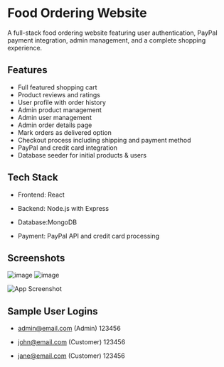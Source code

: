 
# Food Ordering Website

A full-stack food ordering website featuring user authentication, PayPal payment integration, admin management, and a complete shopping experience.



## Features

- Full featured shopping cart
- Product reviews and ratings
- User profile with order history
- Admin product management
- Admin user management
- Admin order details page
- Mark orders as delivered option
- Checkout process including shipping and payment method
- PayPal and credit card integration
- Database seeder for initial products & users



## Tech Stack

- Frontend: React 

- Backend: Node.js with Express 

- Database:MongoDB 

- Payment: PayPal API and credit card processing


## Screenshots
![image](https://github.com/user-attachments/assets/2d5e0bda-0d31-4682-8614-27c9d41813b3)
![image](https://github.com/user-attachments/assets/2d5e0bda-0d31-4682-8614-27c9d41813b3)


![App Screenshot](https://via.placeholder.com/468x300?text=App+Screenshot+Here)


## Sample User Logins
- admin@email.com (Admin)
123456

- john@email.com (Customer)
123456

- jane@email.com (Customer)
123456
